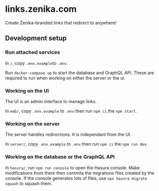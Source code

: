 # links.zenika.com

Create Zenika-branded links that redirect to anywhere!

## Development setup

### Run attached services

In `/`, copy `.env.example`to `.env`.

Run `docker-compose up` to start the database and GraphQL API. These are required to run when working on either the server or the ui.

### Working on the UI

The UI is an admin interface to manage links.

In `web/`, copy `.env.example` to `.env` then run `npm ci` the `npm start`.

### Working on the server

The server handles redirections. It is independant from the UI.

In `server/`, copy `.env.example` to `.env` then run `npm ci` the `npm run dev`.

### Working on the database or the GraphQL API

In `hasura/`, run `npm run console` to open the Hasura console. Make modifications from there then commits the migrations files created by the console. If the console generates lots of files, use `npx hasura migrate squash` to squash them.
